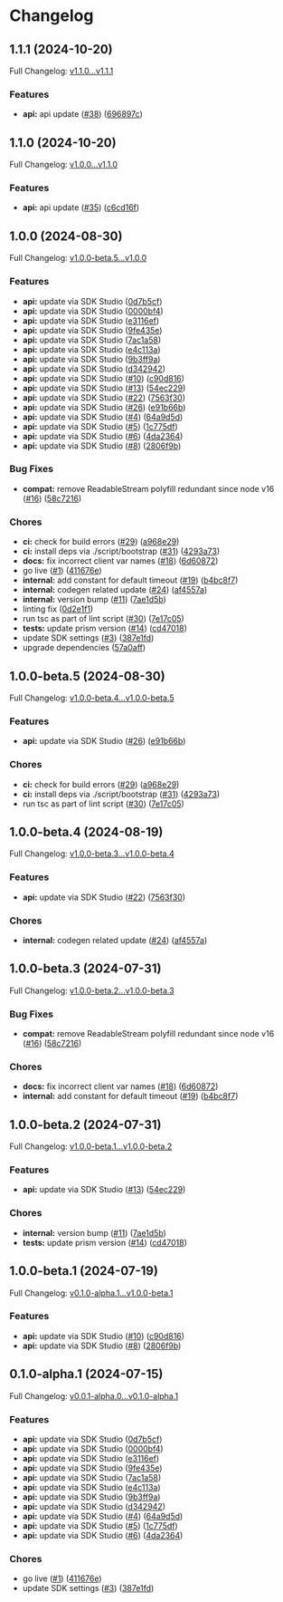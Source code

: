 # Changelog

## 1.1.1 (2024-10-20)

Full Changelog: [v1.1.0...v1.1.1](https://github.com/PaymanAI/payman-node-sdk/compare/v1.1.0...v1.1.1)

### Features

* **api:** api update ([#38](https://github.com/PaymanAI/payman-node-sdk/issues/38)) ([696897c](https://github.com/PaymanAI/payman-node-sdk/commit/696897c71793c929319859b2f21c82b34080085b))

## 1.1.0 (2024-10-20)

Full Changelog: [v1.0.0...v1.1.0](https://github.com/PaymanAI/payman-node-sdk/compare/v1.0.0...v1.1.0)

### Features

* **api:** api update ([#35](https://github.com/PaymanAI/payman-node-sdk/issues/35)) ([c6cd16f](https://github.com/PaymanAI/payman-node-sdk/commit/c6cd16f7b230589a7f8d6857128769cb96635637))

## 1.0.0 (2024-08-30)

Full Changelog: [v1.0.0-beta.5...v1.0.0](https://github.com/PaymanAI/payman-node-sdk/compare/v1.0.0-beta.5...v1.0.0)

### Features

* **api:** update via SDK Studio ([0d7b5cf](https://github.com/PaymanAI/payman-node-sdk/commit/0d7b5cfb1e3767543ae72f77cdd75f5df98f99bc))
* **api:** update via SDK Studio ([0000bf4](https://github.com/PaymanAI/payman-node-sdk/commit/0000bf4a7798b1d97989550f2b5dc9c150cfd6b5))
* **api:** update via SDK Studio ([e3116ef](https://github.com/PaymanAI/payman-node-sdk/commit/e3116ef0e66adad2d6540a6c79982516195ea8c3))
* **api:** update via SDK Studio ([9fe435e](https://github.com/PaymanAI/payman-node-sdk/commit/9fe435e284602292214a4016b3eea33893a4f6af))
* **api:** update via SDK Studio ([7ac1a58](https://github.com/PaymanAI/payman-node-sdk/commit/7ac1a587597ca3285c384c4c9ca19b457ea140f1))
* **api:** update via SDK Studio ([e4c113a](https://github.com/PaymanAI/payman-node-sdk/commit/e4c113a7b0da7a4823c3d720cc1e9bb910da30e2))
* **api:** update via SDK Studio ([9b3ff9a](https://github.com/PaymanAI/payman-node-sdk/commit/9b3ff9a0a060bf2c520b1a61b8191abce3ae5e7c))
* **api:** update via SDK Studio ([d342942](https://github.com/PaymanAI/payman-node-sdk/commit/d3429421d049726ec2535eec7c60f52147bb3992))
* **api:** update via SDK Studio ([#10](https://github.com/PaymanAI/payman-node-sdk/issues/10)) ([c90d816](https://github.com/PaymanAI/payman-node-sdk/commit/c90d8169d0bf880b13f0eca1a5adb4b32f1d9bb0))
* **api:** update via SDK Studio ([#13](https://github.com/PaymanAI/payman-node-sdk/issues/13)) ([54ec229](https://github.com/PaymanAI/payman-node-sdk/commit/54ec229bd5557b4d3149da8ebe517ce954a64e20))
* **api:** update via SDK Studio ([#22](https://github.com/PaymanAI/payman-node-sdk/issues/22)) ([7563f30](https://github.com/PaymanAI/payman-node-sdk/commit/7563f306b1fd6922cb8f31949373acd446eb963b))
* **api:** update via SDK Studio ([#26](https://github.com/PaymanAI/payman-node-sdk/issues/26)) ([e91b66b](https://github.com/PaymanAI/payman-node-sdk/commit/e91b66b9922dc30452d158e9d25d4b3c0a89e4b4))
* **api:** update via SDK Studio ([#4](https://github.com/PaymanAI/payman-node-sdk/issues/4)) ([64a9d5d](https://github.com/PaymanAI/payman-node-sdk/commit/64a9d5d1298d3ebd0be88dc5424861a46b099bb8))
* **api:** update via SDK Studio ([#5](https://github.com/PaymanAI/payman-node-sdk/issues/5)) ([1c775df](https://github.com/PaymanAI/payman-node-sdk/commit/1c775df8e0c171c13d0a8e4cca6c756aa9fb6846))
* **api:** update via SDK Studio ([#6](https://github.com/PaymanAI/payman-node-sdk/issues/6)) ([4da2364](https://github.com/PaymanAI/payman-node-sdk/commit/4da2364c93cd31412b2e6a990e74f436ad69085b))
* **api:** update via SDK Studio ([#8](https://github.com/PaymanAI/payman-node-sdk/issues/8)) ([2806f9b](https://github.com/PaymanAI/payman-node-sdk/commit/2806f9b01bab7a8895acf1015d87b8aa18836a8f))


### Bug Fixes

* **compat:** remove ReadableStream polyfill redundant since node v16 ([#16](https://github.com/PaymanAI/payman-node-sdk/issues/16)) ([58c7216](https://github.com/PaymanAI/payman-node-sdk/commit/58c721641dd97527443576dc93392fa521b545d1))


### Chores

* **ci:** check for build errors ([#29](https://github.com/PaymanAI/payman-node-sdk/issues/29)) ([a968e29](https://github.com/PaymanAI/payman-node-sdk/commit/a968e295479b9b7d951928c12a4df37eb9a25b01))
* **ci:** install deps via ./script/bootstrap ([#31](https://github.com/PaymanAI/payman-node-sdk/issues/31)) ([4293a73](https://github.com/PaymanAI/payman-node-sdk/commit/4293a73f169bac99d2504d1017a735b2bf6147d3))
* **docs:** fix incorrect client var names ([#18](https://github.com/PaymanAI/payman-node-sdk/issues/18)) ([6d60872](https://github.com/PaymanAI/payman-node-sdk/commit/6d60872a260454be3fd0c801eb54da7f14bf88aa))
* go live ([#1](https://github.com/PaymanAI/payman-node-sdk/issues/1)) ([411676e](https://github.com/PaymanAI/payman-node-sdk/commit/411676e92fc02e9fa950eb86336e5fbbc2e832e9))
* **internal:** add constant for default timeout ([#19](https://github.com/PaymanAI/payman-node-sdk/issues/19)) ([b4bc8f7](https://github.com/PaymanAI/payman-node-sdk/commit/b4bc8f7902c015bb19fc22ef971873c7fd223789))
* **internal:** codegen related update ([#24](https://github.com/PaymanAI/payman-node-sdk/issues/24)) ([af4557a](https://github.com/PaymanAI/payman-node-sdk/commit/af4557aae956249e98bba55a3767c22c7b3894d0))
* **internal:** version bump ([#11](https://github.com/PaymanAI/payman-node-sdk/issues/11)) ([7ae1d5b](https://github.com/PaymanAI/payman-node-sdk/commit/7ae1d5baaef8f803a13c7105b494facb9d2094b3))
* linting fix ([0d2e1f1](https://github.com/PaymanAI/payman-node-sdk/commit/0d2e1f1a3b28655210812977e4d4e16d7955be7a))
* run tsc as part of lint script ([#30](https://github.com/PaymanAI/payman-node-sdk/issues/30)) ([7e17c05](https://github.com/PaymanAI/payman-node-sdk/commit/7e17c05a155105fc95e6738bf76ac1e057308182))
* **tests:** update prism version ([#14](https://github.com/PaymanAI/payman-node-sdk/issues/14)) ([cd47018](https://github.com/PaymanAI/payman-node-sdk/commit/cd470188f2692d79c68074920f898d356ac8b020))
* update SDK settings ([#3](https://github.com/PaymanAI/payman-node-sdk/issues/3)) ([387e1fd](https://github.com/PaymanAI/payman-node-sdk/commit/387e1fd9b130bde43cb13a9518a396018d6ab0c2))
* upgrade dependencies ([57a0aff](https://github.com/PaymanAI/payman-node-sdk/commit/57a0affc11bc359e919e055e2faca5f45a468789))

## 1.0.0-beta.5 (2024-08-30)

Full Changelog: [v1.0.0-beta.4...v1.0.0-beta.5](https://github.com/PaymanAI/payman-node-sdk/compare/v1.0.0-beta.4...v1.0.0-beta.5)

### Features

* **api:** update via SDK Studio ([#26](https://github.com/PaymanAI/payman-node-sdk/issues/26)) ([e91b66b](https://github.com/PaymanAI/payman-node-sdk/commit/e91b66b9922dc30452d158e9d25d4b3c0a89e4b4))


### Chores

* **ci:** check for build errors ([#29](https://github.com/PaymanAI/payman-node-sdk/issues/29)) ([a968e29](https://github.com/PaymanAI/payman-node-sdk/commit/a968e295479b9b7d951928c12a4df37eb9a25b01))
* **ci:** install deps via ./script/bootstrap ([#31](https://github.com/PaymanAI/payman-node-sdk/issues/31)) ([4293a73](https://github.com/PaymanAI/payman-node-sdk/commit/4293a73f169bac99d2504d1017a735b2bf6147d3))
* run tsc as part of lint script ([#30](https://github.com/PaymanAI/payman-node-sdk/issues/30)) ([7e17c05](https://github.com/PaymanAI/payman-node-sdk/commit/7e17c05a155105fc95e6738bf76ac1e057308182))

## 1.0.0-beta.4 (2024-08-19)

Full Changelog: [v1.0.0-beta.3...v1.0.0-beta.4](https://github.com/PaymanAI/payman-node-sdk/compare/v1.0.0-beta.3...v1.0.0-beta.4)

### Features

* **api:** update via SDK Studio ([#22](https://github.com/PaymanAI/payman-node-sdk/issues/22)) ([7563f30](https://github.com/PaymanAI/payman-node-sdk/commit/7563f306b1fd6922cb8f31949373acd446eb963b))


### Chores

* **internal:** codegen related update ([#24](https://github.com/PaymanAI/payman-node-sdk/issues/24)) ([af4557a](https://github.com/PaymanAI/payman-node-sdk/commit/af4557aae956249e98bba55a3767c22c7b3894d0))

## 1.0.0-beta.3 (2024-07-31)

Full Changelog: [v1.0.0-beta.2...v1.0.0-beta.3](https://github.com/PaymanAI/payman-node-sdk/compare/v1.0.0-beta.2...v1.0.0-beta.3)

### Bug Fixes

* **compat:** remove ReadableStream polyfill redundant since node v16 ([#16](https://github.com/PaymanAI/payman-node-sdk/issues/16)) ([58c7216](https://github.com/PaymanAI/payman-node-sdk/commit/58c721641dd97527443576dc93392fa521b545d1))


### Chores

* **docs:** fix incorrect client var names ([#18](https://github.com/PaymanAI/payman-node-sdk/issues/18)) ([6d60872](https://github.com/PaymanAI/payman-node-sdk/commit/6d60872a260454be3fd0c801eb54da7f14bf88aa))
* **internal:** add constant for default timeout ([#19](https://github.com/PaymanAI/payman-node-sdk/issues/19)) ([b4bc8f7](https://github.com/PaymanAI/payman-node-sdk/commit/b4bc8f7902c015bb19fc22ef971873c7fd223789))

## 1.0.0-beta.2 (2024-07-31)

Full Changelog: [v1.0.0-beta.1...v1.0.0-beta.2](https://github.com/PaymanAI/payman-node-sdk/compare/v1.0.0-beta.1...v1.0.0-beta.2)

### Features

* **api:** update via SDK Studio ([#13](https://github.com/PaymanAI/payman-node-sdk/issues/13)) ([54ec229](https://github.com/PaymanAI/payman-node-sdk/commit/54ec229bd5557b4d3149da8ebe517ce954a64e20))


### Chores

* **internal:** version bump ([#11](https://github.com/PaymanAI/payman-node-sdk/issues/11)) ([7ae1d5b](https://github.com/PaymanAI/payman-node-sdk/commit/7ae1d5baaef8f803a13c7105b494facb9d2094b3))
* **tests:** update prism version ([#14](https://github.com/PaymanAI/payman-node-sdk/issues/14)) ([cd47018](https://github.com/PaymanAI/payman-node-sdk/commit/cd470188f2692d79c68074920f898d356ac8b020))

## 1.0.0-beta.1 (2024-07-19)

Full Changelog: [v0.1.0-alpha.1...v1.0.0-beta.1](https://github.com/PaymanAI/payman-node-sdk/compare/v0.1.0-alpha.1...v1.0.0-beta.1)

### Features

* **api:** update via SDK Studio ([#10](https://github.com/PaymanAI/payman-node-sdk/issues/10)) ([c90d816](https://github.com/PaymanAI/payman-node-sdk/commit/c90d8169d0bf880b13f0eca1a5adb4b32f1d9bb0))
* **api:** update via SDK Studio ([#8](https://github.com/PaymanAI/payman-node-sdk/issues/8)) ([2806f9b](https://github.com/PaymanAI/payman-node-sdk/commit/2806f9b01bab7a8895acf1015d87b8aa18836a8f))

## 0.1.0-alpha.1 (2024-07-15)

Full Changelog: [v0.0.1-alpha.0...v0.1.0-alpha.1](https://github.com/PaymanAI/payman-node-sdk/compare/v0.0.1-alpha.0...v0.1.0-alpha.1)

### Features

* **api:** update via SDK Studio ([0d7b5cf](https://github.com/PaymanAI/payman-node-sdk/commit/0d7b5cfb1e3767543ae72f77cdd75f5df98f99bc))
* **api:** update via SDK Studio ([0000bf4](https://github.com/PaymanAI/payman-node-sdk/commit/0000bf4a7798b1d97989550f2b5dc9c150cfd6b5))
* **api:** update via SDK Studio ([e3116ef](https://github.com/PaymanAI/payman-node-sdk/commit/e3116ef0e66adad2d6540a6c79982516195ea8c3))
* **api:** update via SDK Studio ([9fe435e](https://github.com/PaymanAI/payman-node-sdk/commit/9fe435e284602292214a4016b3eea33893a4f6af))
* **api:** update via SDK Studio ([7ac1a58](https://github.com/PaymanAI/payman-node-sdk/commit/7ac1a587597ca3285c384c4c9ca19b457ea140f1))
* **api:** update via SDK Studio ([e4c113a](https://github.com/PaymanAI/payman-node-sdk/commit/e4c113a7b0da7a4823c3d720cc1e9bb910da30e2))
* **api:** update via SDK Studio ([9b3ff9a](https://github.com/PaymanAI/payman-node-sdk/commit/9b3ff9a0a060bf2c520b1a61b8191abce3ae5e7c))
* **api:** update via SDK Studio ([d342942](https://github.com/PaymanAI/payman-node-sdk/commit/d3429421d049726ec2535eec7c60f52147bb3992))
* **api:** update via SDK Studio ([#4](https://github.com/PaymanAI/payman-node-sdk/issues/4)) ([64a9d5d](https://github.com/PaymanAI/payman-node-sdk/commit/64a9d5d1298d3ebd0be88dc5424861a46b099bb8))
* **api:** update via SDK Studio ([#5](https://github.com/PaymanAI/payman-node-sdk/issues/5)) ([1c775df](https://github.com/PaymanAI/payman-node-sdk/commit/1c775df8e0c171c13d0a8e4cca6c756aa9fb6846))
* **api:** update via SDK Studio ([#6](https://github.com/PaymanAI/payman-node-sdk/issues/6)) ([4da2364](https://github.com/PaymanAI/payman-node-sdk/commit/4da2364c93cd31412b2e6a990e74f436ad69085b))


### Chores

* go live ([#1](https://github.com/PaymanAI/payman-node-sdk/issues/1)) ([411676e](https://github.com/PaymanAI/payman-node-sdk/commit/411676e92fc02e9fa950eb86336e5fbbc2e832e9))
* update SDK settings ([#3](https://github.com/PaymanAI/payman-node-sdk/issues/3)) ([387e1fd](https://github.com/PaymanAI/payman-node-sdk/commit/387e1fd9b130bde43cb13a9518a396018d6ab0c2))
